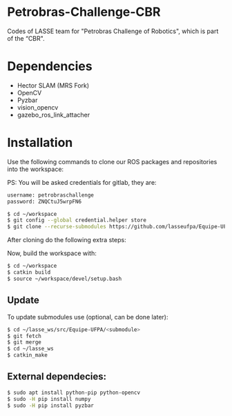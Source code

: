 # Petrobras-Challenge-CBR
Codes of LASSE team for "Petrobras Challenge of Robotics", which is part of the “CBR".

# Dependencies

- Hector SLAM (MRS Fork)
- OpenCV
- Pyzbar
- vision_opencv
- gazebo_ros_link_attacher

# Installation

Use the following commands to clone our ROS packages and repositories into the workspace:

PS: You will be asked credentials for gitlab, they are:

```bash
username: petrobraschallenge
password: ZNQCtuJ5wrpFN6
```

```bash
$ cd ~/workspace
$ git config --global credential.helper store
$ git clone --recurse-submodules https://github.com/lasseufpa/Equipe-UFPA.git # You will be asked credentials here
```

After cloning do the following extra steps:

Now, build the workspace with:

```bash
$ cd ~/workspace
$ catkin build
$ source ~/workspace/devel/setup.bash
```

## Update

To update submodules use (optional, can be done later):

```bash
$ cd ~/lasse_ws/src/Equipe-UFPA/<submodule>
$ git fetch
$ git merge
$ cd ~/lasse_ws
$ catkin_make
```

## External dependecies:

```bash
$ sudo apt install python-pip python-opencv
$ sudo -H pip install numpy
$ sudo -H pip install pyzbar
```

